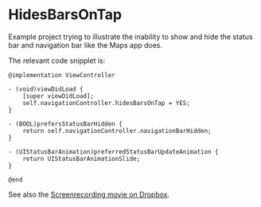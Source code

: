 # HidesBarsOnTap

Example project trying to illustrate the inability to show and hide the status bar and navigation bar like the Maps app does.

The relevant code snipplet is:

```
@implementation ViewController
            
- (void)viewDidLoad {
	[super viewDidLoad];
	self.navigationController.hidesBarsOnTap = YES;
}

- (BOOL)prefersStatusBarHidden {
	return self.navigationController.navigationBarHidden;
}

- (UIStatusBarAnimation)preferredStatusBarUpdateAnimation {
	return UIStatusBarAnimationSlide;
}

@end
```

See also the [Screenrecording movie on Dropbox](https://www.dropbox.com/s/a3ah0esbpvrvzje/HidesBarsOnTap.mov).

